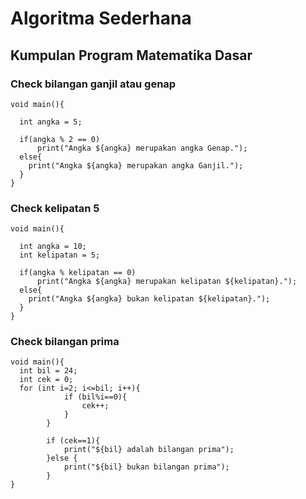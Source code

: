 # Algoritma Sederhana

## Kumpulan Program Matematika Dasar

### Check bilangan ganjil atau genap

```
void main(){

  int angka = 5;

  if(angka % 2 == 0)
      print("Angka ${angka} merupakan angka Genap.");
  else{
    print("Angka ${angka} merupakan angka Ganjil.");
  }
}
```

### Check kelipatan 5

```
void main(){

  int angka = 10;
  int kelipatan = 5;

  if(angka % kelipatan == 0)
      print("Angka ${angka} merupakan kelipatan ${kelipatan}.");
  else{
    print("Angka ${angka} bukan kelipatan ${kelipatan}.");
  }
}
```

### Check bilangan prima

```
void main(){
  int bil = 24;
  int cek = 0;
  for (int i=2; i<=bil; i++){
            if (bil%i==0){
                cek++;
            }
        }

        if (cek==1){
            print("${bil} adalah bilangan prima");
        }else {
            print("${bil} bukan bilangan prima");
        }
}
```
